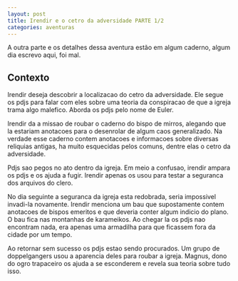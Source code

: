 ```yaml
---
layout: post
title: Irendir e o cetro da adversidade PARTE 1/2
categories: aventuras
---
```


A outra parte e os detalhes dessa aventura estão em algum caderno, algum dia escrevo aqui, foi mal.

## Contexto
Irendir deseja descobrir a localizacao do cetro da adversidade. Ele segue os pdjs para falar com eles sobre uma teoria da conspiracao de que a igreja trama algo malefico. Aborda os pdjs pelo nome de Euler.

Irendir da a missao de roubar o caderno do bispo de mirros, alegando que la estariam anotacoes para o desenrolar de algum caos generalizado. Na verdade esse caderno contem anotacoes e informacoes sobre diversas reliquias antigas, ha muito esquecidas pelos comuns, dentre elas o cetro da adversidade.

Pdjs sao pegos no ato dentro da igreja. Em meio a confusao, irendir ampara os pdjs e os ajuda a fugir. Irendir apenas os usou para testar a seguranca dos arquivos do clero.

No dia seguinte a seguranca da igreja esta redobrada, seria impossivel invadi-la novamente. Irendir menciona um bau que supostamente contem anotacoes de bispos emeritos e que deveria conter algum indicio do plano. O bau fica nas montanhas de karameikos. Ao chegar la os pdjs nao encontram nada, era apenas uma armadilha para que ficassem fora da cidade por um tempo.

Ao retornar sem sucesso os pdjs estao sendo procurados. Um grupo de doppelgangers usou a aparencia deles para roubar a igreja. Magnus, dono do ogro trapaceiro os ajuda a se esconderem e revela sua teoria sobre tudo isso.
